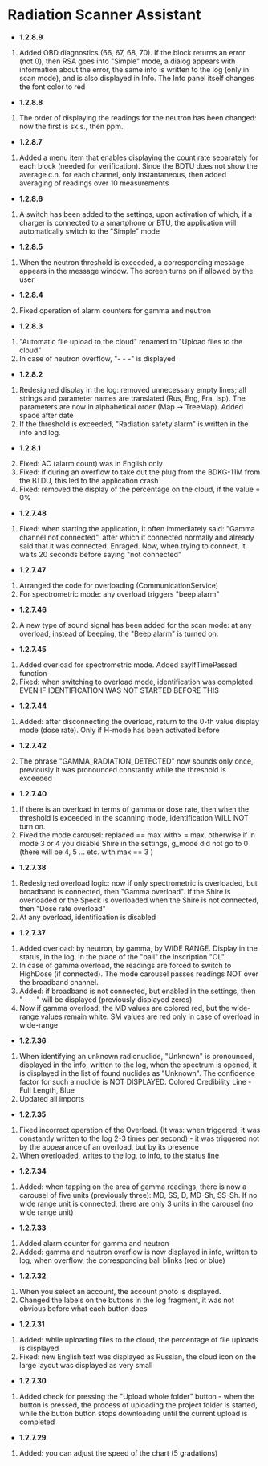 # Radiation Scanner Assistant   

* <b> 1.2.8.9</b>   
1. Added OBD diagnostics (66, 67, 68, 70). If the block returns an error (not 0), then RSA goes into "Simple" mode, a dialog appears with information about the error, the same info is written to the log (only in scan mode), and is also displayed in Info. The Info panel itself changes the font color to red
* <b> 1.2.8.8</b>   
1. The order of displaying the readings for the neutron has been changed: now the first is sk.s., then ppm.
* <b> 1.2.8.7</b>   
1. Added a menu item that enables displaying the count rate separately for each block (needed for verification). Since the BDTU does not show the average c.n. for each channel, only instantaneous, then added averaging of readings over 10 measurements
* <b> 1.2.8.6</b>   
1. A switch has been added to the settings, upon activation of which, if a charger is connected to a smartphone or BTU, the application will automatically switch to the "Simple" mode
* <b> 1.2.8.5</b>   
1. When the neutron threshold is exceeded, a corresponding message appears in the message window. The screen turns on if allowed by the user
* <b> 1.2.8.4</b>   
2. Fixed operation of alarm counters for gamma and neutron
* <b> 1.2.8.3</b>   
1. "Automatic file upload to the cloud" renamed to "Upload files to the cloud"
2. In case of neutron overflow, "- - -" is displayed
* <b> 1.2.8.2</b>   
1. Redesigned display in the log: removed unnecessary empty lines; all strings and parameter names are translated (Rus, Eng, Fra, Isp). The parameters are now in alphabetical order (Map -> TreeMap). Added space after date
2. If the threshold is exceeded, "Radiation safety alarm" is written in the info and log.
* <b> 1.2.8.1</b>   
2. Fixed: AC (alarm count) was in English only
3. Fixed: if during an overflow to take out the plug from the BDKG-11M from the BTDU, this led to the application crash
5. Fixed: removed the display of the percentage on the cloud, if the value = 0%
* <b> 1.2.7.48</b>  
1. Fixed: when starting the application, it often immediately said: "Gamma channel not connected", after which it connected normally and already said that it was connected. Enraged. Now, when trying to connect, it waits 20 seconds before saying "not connected"
* <b> 1.2.7.47</b>  
1. Arranged the code for overloading (CommunicationService)
2. For spectrometric mode: any overload triggers "beep alarm"
* <b> 1.2.7.46</b>  
2. A new type of sound signal has been added for the scan mode: at any overload, instead of beeping, the "Beep alarm" is turned on.
* <b> 1.2.7.45</b>  
1. Added overload for spectrometric mode. Added sayIfTimePassed function
2. Fixed: when switching to overload mode, identification was completed EVEN IF IDENTIFICATION WAS NOT STARTED BEFORE THIS
* <b> 1.2.7.44</b>  
1. Added: after disconnecting the overload, return to the 0-th value display mode (dose rate). Only if H-mode has been activated before 
* <b> 1.2.7.42</b>  
2. The phrase "GAMMA_RADIATION_DETECTED" now sounds only once, previously it was pronounced constantly while the threshold is exceeded
* <b> 1.2.7.40</b>  
1. If there is an overload in terms of gamma or dose rate, then when the threshold is exceeded in the scanning mode, identification WILL NOT turn on.
2. Fixed the mode carousel: replaced == max with> = max, otherwise if in mode 3 or 4 you disable Shire in the settings, g_mode did not go to 0 (there will be 4, 5 ... etc. with max == 3 )
* <b> 1.2.7.38</b>  
1. Redesigned overload logic: now if only spectrometric is overloaded, but broadband is connected, then "Gamma overload". If the Shire is overloaded or the Speck is overloaded when the Shire is not connected, then "Dose rate overload"
2. At any overload, identification is disabled
* <b> 1.2.7.37</b>  
1. Added overload: by neutron, by gamma, by WIDE RANGE. Display in the status, in the log, in the place of the "ball" the inscription "OL".
2. In case of gamma overload, the readings are forced to switch to HighDose (if connected). The mode carousel passes readings NOT over the broadband channel.
3. Added: if broadband is not connected, but enabled in the settings, then "- - -" will be displayed (previously displayed zeros)
4. Now if gamma overload, the MD values are colored red, but the wide-range values remain white. SM values are red only in case of overload in wide-range
* <b> 1.2.7.36</b>  
1. When identifying an unknown radionuclide, "Unknown" is pronounced, displayed in the info, written to the log, when the spectrum is opened, it is displayed in the list of found nuclides as "Unknown". The confidence factor for such a nuclide is NOT DISPLAYED. Colored Credibility Line - Full Length, Blue
2. Updated all imports
* <b> 1.2.7.35</b>  
1. Fixed incorrect operation of the Overload. (It was: when triggered, it was constantly written to the log 2-3 times per second) - it was triggered not by the appearance of an overload, but by its presence
2. When overloaded, writes to the log, to info, to the status line
* <b> 1.2.7.34</b>  
1. Added: when tapping on the area of gamma readings, there is now a carousel of five units (previously three): MD, SS, D, MD-Sh, SS-Sh. If no wide range unit is connected, there are only 3 units in the carousel (no wide range unit)
* <b> 1.2.7.33</b>  
1. Added alarm counter for gamma and neutron
2. Added: gamma and neutron overflow is now displayed in info, written to log, when overflow, the corresponding ball blinks (red or blue)
* <b> 1.2.7.32</b>  
1. When you select an account, the account photo is displayed.
2. Changed the labels on the buttons in the log fragment, it was not obvious before what each button does
* <b> 1.2.7.31</b>  
1. Added: while uploading files to the cloud, the percentage of file uploads is displayed
2. Fixed: new English text was displayed as Russian, the cloud icon on the large layout was displayed as very small
* <b> 1.2.7.30</b>  
1. Added check for pressing the "Upload whole folder" button - when the button is pressed, the process of uploading the project folder is started, while the button button stops downloading until the current upload is completed
* <b> 1.2.7.29</b>  
1. Added: you can adjust the speed of the chart (5 gradations) 
